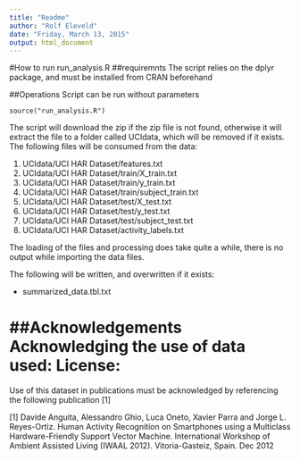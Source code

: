 ```yaml
---
title: "Readme"
author: "Rolf Eleveld"
date: "Friday, March 13, 2015"
output: html_document
---
```

#How to run run_analysis.R
##requiremnts
The script relies on the dplyr package, and must be installed from CRAN beforehand

##Operations
Script can be run without parameters
```{r}
source("run_analysis.R")
```
The script will download the zip if the zip file is not found, otherwise it will extract the file to a folder called UCIdata, which will be removed if it exists.
The following files will be consumed from the data:

1. UCIdata/UCI HAR Dataset/features.txt
2. UCIdata/UCI HAR Dataset/train/X_train.txt
3. UCIdata/UCI HAR Dataset/train/y_train.txt
4. UCIdata/UCI HAR Dataset/train/subject_train.txt
5. UCIdata/UCI HAR Dataset/test/X_test.txt
6. UCIdata/UCI HAR Dataset/test/y_test.txt
7. UCIdata/UCI HAR Dataset/test/subject_test.txt
8. UCIdata/UCI HAR Dataset/activity_labels.txt

The loading of the files and processing does take quite a while, there is no output while importing the data files.

The following will be written, and overwritten if it exists:

* summarized_data.tbl.txt

##Acknowledgements
Acknowledging the use of data used:
License:
========
Use of this dataset in publications must be acknowledged by referencing the following publication [1] 

[1] Davide Anguita, Alessandro Ghio, Luca Oneto, Xavier Parra and Jorge L. Reyes-Ortiz. Human Activity Recognition on Smartphones using a Multiclass Hardware-Friendly Support Vector Machine. International Workshop of Ambient Assisted Living (IWAAL 2012). Vitoria-Gasteiz, Spain. Dec 2012